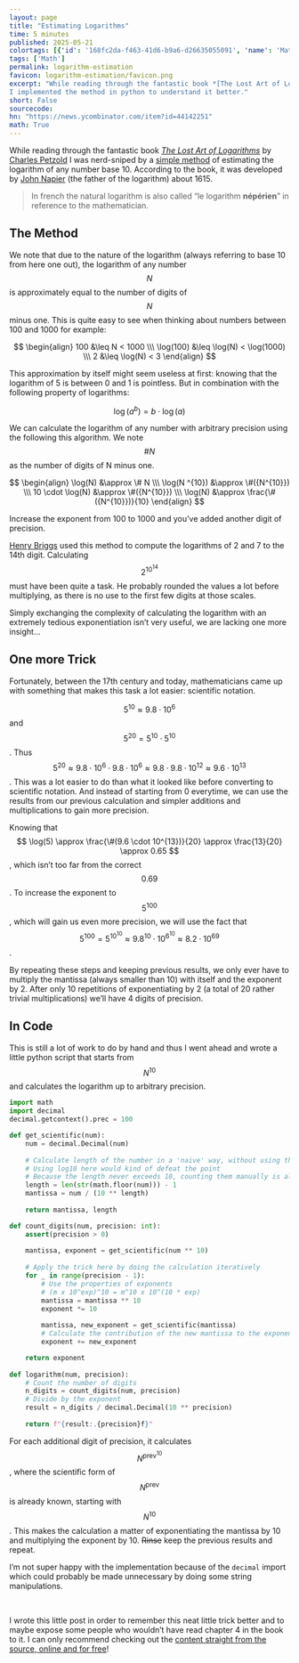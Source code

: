 ```yaml
---
layout: page
title: "Estimating Logarithms"
time: 5 minutes
published: 2025-05-21
colortags: [{'id': '168fc2da-f463-41d6-b9a6-d26635055091', 'name': 'Math', 'color': 'brown'}]
tags: ['Math']
permalink: logarithm-estimation
favicon: logarithm-estimation/favicon.png
excerpt: "While reading through the fantastic book *[The Lost Art of Logarithms](https://www.lostartoflogarithms.com/)* by [Charles Petzold](https://www.charlespetzold.com/) I was nerd-sniped by a [simple method](https://www.lostartoflogarithms.com/chapter04/) of estimating the logarithm of any number base 10. According to the book, it was developed by [John Napier](https://en.wikipedia.org/wiki/John_Napier) (the father of the logarithm) about 1615.
I implemented the method in python to understand it better."
short: False
sourcecode: 
hn: "https://news.ycombinator.com/item?id=44142251"
math: True
---
```


While reading through the fantastic book *[The Lost Art of Logarithms](https://www.lostartoflogarithms.com/)* by [Charles Petzold](https://www.charlespetzold.com/) I was nerd-sniped by a [simple method](https://www.lostartoflogarithms.com/chapter04/) of estimating the logarithm of any number base 10. According to the book, it was developed by [John Napier](https://en.wikipedia.org/wiki/John_Napier) (the father of the logarithm) about 1615.

> In french the natural logarithm is also called “le logarithm **népérien**” in reference to the mathematician.

## The Method

We note that due to the nature of the logarithm (always referring to base 10 from here one out), the logarithm of any number $$ N $$ is approximately equal to the number of digits of $$ N $$ minus one. This is quite easy to see when thinking about numbers between 100 and 1000 for example:

$$ \begin{align} 100 &\leq N < 1000 \\\ \log(100) &\leq \log(N) < \log(1000) \\\ 2 &\leq \log(N) < 3  \end{align} $$

This approximation by itself might seem useless at first: knowing that the logarithm of 5 is between 0 and 1 is pointless. But in combination with the following property of logarithms:

$$ \log(a ^ b) = b \cdot \log(a) $$

We can calculate the logarithm of any number with arbitrary precision using the following this algorithm. We note $$ \#N $$ as the number of digits of N minus one.

$$ \begin{align} \log(N) &\approx \# N \\\ \log(N ^{10}) &\approx \#({N^{10}}) \\\ 10 \cdot \log(N) &\approx \#({N^{10}}) \\\ \log(N) &\approx \frac{\#({N^{10}})}{10} \end{align} $$

Increase the exponent from 100 to 1000 and you’ve added another digit of precision.

[Henry Briggs](https://de.wikipedia.org/wiki/Henry_Briggs) used this method to compute the logarithms of 2 and 7 to the 14th digit. Calculating $$ 2^{10^{14}} $$ must have been quite a task. He probably rounded the values a lot before multiplying, as there is no use to the first few digits at those scales.

Simply exchanging the complexity of calculating the logarithm with an extremely tedious exponentiation isn’t very useful, we are lacking one more insight…

## One more Trick

Fortunately, between the 17th century and today, mathematicians came up with something that makes this task a lot easier: scientific notation.

$$ 5^{10} \approx 9.8 \cdot 10^6 $$ and $$ 5^{20} = 5^{10} \cdot 5^{10} $$. Thus $$ 5^{20} \approx 9.8 \cdot 10^6 \cdot 9.8 \cdot 10^6 \approx 9.8 \cdot 9.8 \cdot 10^{12} \approx 9.6 \cdot 10^{13} $$. This was a lot easier to do than what it looked like before converting to scientific notation. And instead of starting from 0 everytime, we can use the results from our previous calculation and simpler additions and multiplications to gain more precision.

Knowing that $$ \log(5) \approx \frac{\#(9.6 \cdot 10^{13})}{20} \approx \frac{13}{20} \approx 0.65 $$, which isn’t too far from the correct $$ 0.69 $$. To increase the exponent to $$ 5^{100} $$, which will gain us even more precision, we will use the fact that $$ 5^{100} = 5^{10^{10}} \approx 9.8^{10} \cdot 10^{6^{10}} \approx 8.2 \cdot 10^{69} $$.

By repeating these steps and keeping previous results, we only ever have to multiply the mantissa (always smaller than 10) with itself and the exponent by 2. After only 10 repetitions of exponentiating by 2 (a total of 20 rather trivial multiplications) we’ll have 4 digits of precision.

## In Code

This is still a lot of work to do by hand and thus I went ahead and wrote a little python script that starts from $$ N^{10} $$ and calculates the logarithm up to arbitrary precision.


```python
import math
import decimal
decimal.getcontext().prec = 100

def get_scientific(num):
    num = decimal.Decimal(num)
    
    # Calculate length of the number in a 'naive' way, without using the log
    # Using log10 here would kind of defeat the point
    # Because the length never exceeds 10, counting them manually is always possible
    length = len(str(math.floor(num))) - 1
    mantissa = num / (10 ** length)
    
    return mantissa, length

def count_digits(num, precision: int):
    assert(precision > 0)
    
    mantissa, exponent = get_scientific(num ** 10)
    
    # Apply the trick here by doing the calculation iteratively
    for _ in range(precision - 1):
        # Use the properties of exponents
        # (m x 10^exp)^10 = m^10 x 10^(10 * exp)
        mantissa = mantissa ** 10
        exponent *= 10
        
        mantissa, new_exponent = get_scientific(mantissa)
        # Calculate the contribution of the new mantissa to the exponent and add it
        exponent += new_exponent

    return exponent
    
def logarithm(num, precision):
    # Count the number of digits
    n_digits = count_digits(num, precision)
    # Divide by the exponent
    result = n_digits / decimal.Decimal(10 ** precision)
    
    return f"{result:.{precision}f}"
```

For each additional digit of precision, it calculates $$ N^{\text{prev}^{10}} $$, where the scientific form of $$ N^{\text{prev}} $$ is already known, starting with $$ N^{10} $$. This makes the calculation a matter of exponentiating the mantissa by 10 and multiplying the exponent by 10. ~~Rinse~~ keep the previous results and repeat.

I’m not super happy with the implementation because of the `decimal` import which could probably be made unnecessary by doing some string manipulations.

<br/>

I wrote this little post in order to remember this neat little trick better and to maybe expose some people who wouldn’t have read chapter 4 in the book to it. I can only recommend checking out the [content straight from the source, online and for free](https://www.lostartoflogarithms.com/)!

